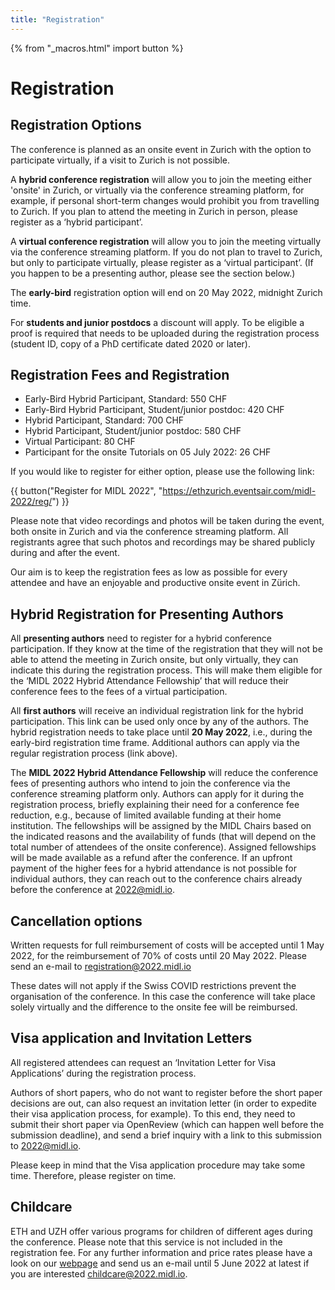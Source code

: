```yaml
---
title: "Registration"
---
```


{% from "_macros.html" import button %}

# Registration 
## Registration Options
The conference is planned as an onsite event in Zurich with the option to participate virtually, if a visit to Zurich is not possible.

A **hybrid conference registration** will allow you to join the meeting either 'onsite' in Zurich, or virtually via the conference streaming platform, for example, if personal short-term changes would prohibit you from travelling to Zurich. If you plan to attend the meeting in Zurich in person, please register as a ‘hybrid participant’.

A **virtual conference registration** will allow you to join the meeting virtually via the conference streaming platform. If you do not plan to travel to Zurich, but only to participate virtually, please register as a ‘virtual participant’. (If you happen to be a presenting author, please see the section below.)

The **early-bird** registration option will end on 20 May 2022, midnight Zurich time.

For **students and junior postdocs** a discount will apply. To be eligible a proof is required that needs to be uploaded during the registration process (student ID, copy of a PhD certificate dated 2020 or later).

## Registration Fees and Registration

* Early-Bird Hybrid Participant, Standard: 550 CHF
* Early-Bird Hybrid Participant, Student/junior postdoc: 420 CHF
* Hybrid Participant, Standard: 700 CHF
* Hybrid Participant, Student/junior postdoc: 580 CHF
* Virtual Participant: 80 CHF
* Participant for the onsite Tutorials on 05 July 2022: 26 CHF

If you would like to register for either option, please use the following link:

{{ button("Register for MIDL 2022", "https://ethzurich.eventsair.com/midl-2022/reg/") }}

Please note that video recordings and photos will be taken during the event, both onsite in Zurich and via the conference streaming platform. All registrants agree that such photos and recordings may be shared publicly during and after the event.

Our aim is to keep the registration fees as low as possible for every attendee and have an enjoyable and productive onsite event in Zürich. 

## Hybrid Registration for Presenting Authors

All **presenting authors** need to register for a hybrid conference participation. If they know at the time of the registration that they will not be able to attend the meeting in Zurich onsite, but only virtually, they can indicate this during the registration process. This will make them eligible for the ‘MIDL 2022 Hybrid Attendance Fellowship’ that will reduce their conference fees to the fees of a virtual participation.

All **first authors** will receive an individual registration link for the hybrid  participation. This link can be used only once by any of the authors. The hybrid registration needs to take place until **20 May 2022**, i.e., during the early-bird registration time frame. Additional authors can apply via the regular registration process (link above). 

The **MIDL 2022 Hybrid Attendance Fellowship** will reduce the conference fees of presenting authors who intend to join the conference via the conference streaming platform only. Authors can apply for it during the registration process, briefly explaining their need for a conference fee reduction, e.g., because of limited available funding at their home institution. The fellowships will be assigned by the MIDL Chairs based on the indicated reasons and the availability of funds (that will depend on the total number of attendees of the onsite conference). Assigned fellowships will be made available as a refund after the conference. If an upfront payment of the higher fees for a hybrid attendance is not possible for individual authors, they can reach out to the conference chairs already before the conference at [2022@midl.io](mailto:2022@midl.io).

## Cancellation options

Written requests for full reimbursement of costs will be accepted until 1 May 2022, for the reimbursement of 70% of costs until 20 May 2022. Please send an e-mail to [registration@2022.midl.io](mailto:registration@2022.midl.io)

These dates will not apply if the Swiss COVID restrictions prevent the organisation of the conference. In this case the conference will take place solely virtually and the difference to the onsite fee will be reimbursed.

## Visa application and Invitation Letters

All registered attendees can request an ‘Invitation Letter for Visa Applications’ during the registration process.

Authors of short papers, who do not want to register before the short paper decisions are out, can also request an invitation letter (in order to expedite their visa application process, for example). To this end, they need to submit their short paper via OpenReview (which can happen well before the submission deadline), and send a brief inquiry with a link to this submission to [2022@midl.io](mailto:2022@midl.io).

Please keep in mind that the Visa application procedure may take some time. Therefore, please register on time. 

## Childcare

ETH and UZH offer various programs for children of different ages during the conference. Please note that this service is not included in the registration fee. For any further information and price rates please have a look on our [webpage](https://2022.midl.io/childcare.html) and send us an e-mail until 5 June 2022 at latest if you are interested [childcare@2022.midl.io](mailto:childcare@2022.midl.io).
